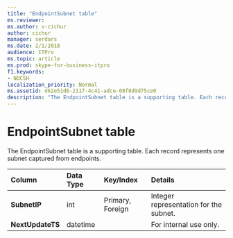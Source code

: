 ```yaml
---
title: "EndpointSubnet table"
ms.reviewer: 
ms.author: v-cichur
author: cichur
manager: serdars
ms.date: 2/1/2018
audience: ITPro
ms.topic: article
ms.prod: skype-for-business-itpro
f1.keywords:
- NOCSH
localization_priority: Normal
ms.assetid: d62e51d6-2117-4c41-adce-08f8d9d75ce0
description: "The EndpointSubnet table is a supporting table. Each record represents one subnet captured from endpoints."
---
```


# EndpointSubnet table
 
The EndpointSubnet table is a supporting table. Each record represents one subnet captured from endpoints. 
  
|**Column**|**Data Type**|**Key/Index**|**Details**|
|:-----|:-----|:-----|:-----|
|**SubnetIP** <br/> |int  <br/> |Primary, Foreign  <br/> |Integer representation for the subnet.  <br/> |
|**NextUpdateTS** <br/> |datetime  <br/> ||For internal use only.  <br/> |
   

